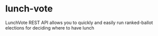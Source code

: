 # lunch-vote
LunchVote REST API allows you to quickly and easily run ranked-ballot elections for deciding where to have lunch
